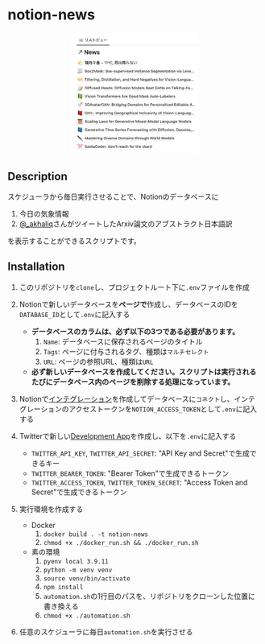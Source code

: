 # notion-news

<p align="center">
  <img src="docs/image_1.png" width=50%>
</p>

## Description

スケジューラから毎日実行させることで、Notionのデータベースに

1. 今日の気象情報
2. [@_akhaliq](https://twitter.com/_akhaliq)さんがツイートしたArxiv論文のアブストラクト日本語訳

を表示することができるスクリプトです。

## Installation

1. このリポジトリを`clone`し、プロジェクトルート下に`.env`ファイルを作成

2. Notionで新しいデータベースを**ページで**作成し、データベースのIDを`DATABASE_ID`として`.env`に記入する
    * **データベースのカラムは、必ず以下の3つである必要があります。**
      1. `Name`: データベースに保存されるページのタイトル
      2. `Tags`: ページに付与されるタグ、種類は`マルチセレクト`
      3. `URL`: ページの参照URL、種類は`URL`
    * **必ず新しいデータベースを作成してください。スクリプトは実行されるたびにデータベース内のページを削除する処理になっています。**

3. Notionで[インテグレーション](https://www.notion.so/my-integrations)を作成してデータベースに`コネクト`し、インテグレーションのアクセストークンを`NOTION_ACCESS_TOKEN`として`.env`に記入する

4. Twitterで新しい[Development App](https://developer.twitter.com/en/portal/dashboard)を作成し、以下を`.env`に記入する
    * `TWITTER_API_KEY`, `TWITTER_API_SECRET`: "API Key and Secret"で生成できるキー
    * `TWITTER_BEARER_TOKEN`: "Bearer Token"で生成できるトークン
    * `TWITTER_ACCESS_TOKEN`, `TWITTER_TOKEN_SECRET`: "Access Token and Secret"で生成できるトークン

5. 実行環境を作成する
    * Docker
      1. `docker build . -t notion-news`
      2. `chmod +x ./docker_run.sh && ./docker_run.sh`
    * 素の環境
      1. `pyenv local 3.9.11`
      2. `python -m venv venv`
      3. `source venv/bin/activate`
      4. `npm install`
      5. `automation.sh`の1行目のパスを、リポジトリをクローンした位置に書き換える
      6. `chmod +x ./automation.sh`

6. 任意のスケジューラに毎日`automation.sh`を実行させる
